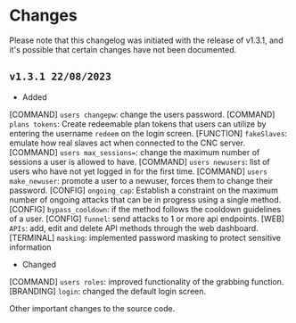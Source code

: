 # Changes

Please note that this changelog was initiated with the release of v1.3.1, and it's possible that certain changes have not been documented.

## `v1.3.1 22/08/2023`

- Added

[COMMAND] `users changepw`: change the users password.
[COMMAND] `plans tokens`: Create redeemable plan tokens that users can utilize by entering the username `redeem` on the login screen.
[FUNCTION] `fakeSlaves`: emulate how real slaves act when connected to the CNC server.
[COMMAND] `users max_sessions=`: change the maximum number of sessions a user is allowed to have.
[COMMAND] `users newusers`: list of users who have not yet logged in for the first time.
[COMMAND] `users make_newuser`: promote a user to a newuser, forces them to change their password.
[CONFIG] `ongoing_cap`: Establish a constraint on the maximum number of ongoing attacks that can be in progress using a single method.
[CONFIG] `bypass_cooldown`: if the method follows the cooldown guidelines of a user.
[CONFIG] `funnel`: send attacks to 1 or more api endpoints.
[WEB] `APIs`: add, edit and delete API methods through the web dashboard.
[TERMINAL] `masking`: implemented password masking to protect sensitive information

- Changed

[COMMAND] `users roles`: improved functionality of the grabbing function.
[BRANDING] `login`: changed the default login screen.

Other important changes to the source code.
